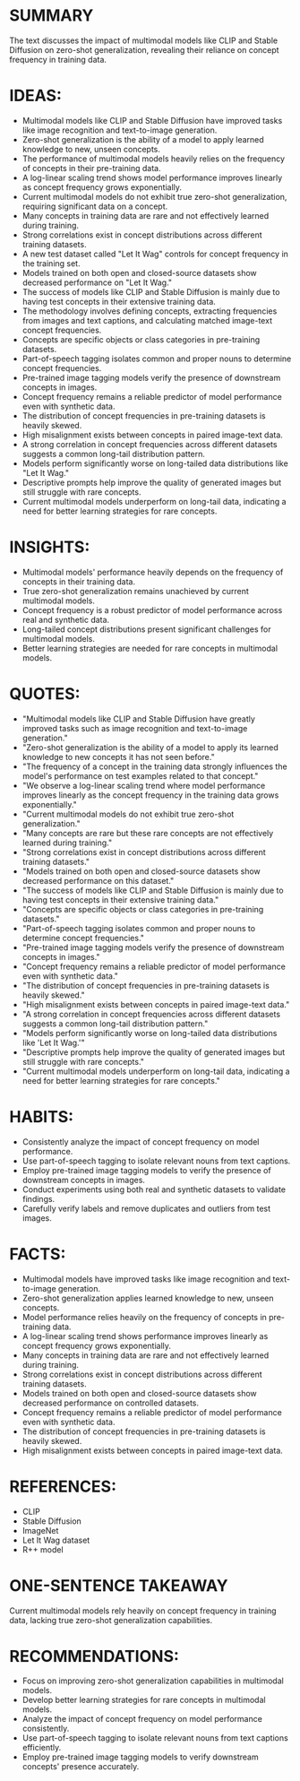 # SUMMARY
The text discusses the impact of multimodal models like CLIP and Stable Diffusion on zero-shot generalization, revealing their reliance on concept frequency in training data.

# IDEAS:
- Multimodal models like CLIP and Stable Diffusion have improved tasks like image recognition and text-to-image generation.
- Zero-shot generalization is the ability of a model to apply learned knowledge to new, unseen concepts.
- The performance of multimodal models heavily relies on the frequency of concepts in their pre-training data.
- A log-linear scaling trend shows model performance improves linearly as concept frequency grows exponentially.
- Current multimodal models do not exhibit true zero-shot generalization, requiring significant data on a concept.
- Many concepts in training data are rare and not effectively learned during training.
- Strong correlations exist in concept distributions across different training datasets.
- A new test dataset called "Let It Wag" controls for concept frequency in the training set.
- Models trained on both open and closed-source datasets show decreased performance on "Let It Wag."
- The success of models like CLIP and Stable Diffusion is mainly due to having test concepts in their extensive training data.
- The methodology involves defining concepts, extracting frequencies from images and text captions, and calculating matched image-text concept frequencies.
- Concepts are specific objects or class categories in pre-training datasets.
- Part-of-speech tagging isolates common and proper nouns to determine concept frequencies.
- Pre-trained image tagging models verify the presence of downstream concepts in images.
- Concept frequency remains a reliable predictor of model performance even with synthetic data.
- The distribution of concept frequencies in pre-training datasets is heavily skewed.
- High misalignment exists between concepts in paired image-text data.
- A strong correlation in concept frequencies across different datasets suggests a common long-tail distribution pattern.
- Models perform significantly worse on long-tailed data distributions like "Let It Wag."
- Descriptive prompts help improve the quality of generated images but still struggle with rare concepts.
- Current multimodal models underperform on long-tail data, indicating a need for better learning strategies for rare concepts.

# INSIGHTS:
- Multimodal models' performance heavily depends on the frequency of concepts in their training data.
- True zero-shot generalization remains unachieved by current multimodal models.
- Concept frequency is a robust predictor of model performance across real and synthetic data.
- Long-tailed concept distributions present significant challenges for multimodal models.
- Better learning strategies are needed for rare concepts in multimodal models.

# QUOTES:
- "Multimodal models like CLIP and Stable Diffusion have greatly improved tasks such as image recognition and text-to-image generation."
- "Zero-shot generalization is the ability of a model to apply its learned knowledge to new concepts it has not seen before."
- "The frequency of a concept in the training data strongly influences the model's performance on test examples related to that concept."
- "We observe a log-linear scaling trend where model performance improves linearly as the concept frequency in the training data grows exponentially."
- "Current multimodal models do not exhibit true zero-shot generalization."
- "Many concepts are rare but these rare concepts are not effectively learned during training."
- "Strong correlations exist in concept distributions across different training datasets."
- "Models trained on both open and closed-source datasets show decreased performance on this dataset."
- "The success of models like CLIP and Stable Diffusion is mainly due to having test concepts in their extensive training data."
- "Concepts are specific objects or class categories in pre-training datasets."
- "Part-of-speech tagging isolates common and proper nouns to determine concept frequencies."
- "Pre-trained image tagging models verify the presence of downstream concepts in images."
- "Concept frequency remains a reliable predictor of model performance even with synthetic data."
- "The distribution of concept frequencies in pre-training datasets is heavily skewed."
- "High misalignment exists between concepts in paired image-text data."
- "A strong correlation in concept frequencies across different datasets suggests a common long-tail distribution pattern."
- "Models perform significantly worse on long-tailed data distributions like 'Let It Wag.'"
- "Descriptive prompts help improve the quality of generated images but still struggle with rare concepts."
- "Current multimodal models underperform on long-tail data, indicating a need for better learning strategies for rare concepts."

# HABITS:
- Consistently analyze the impact of concept frequency on model performance.
- Use part-of-speech tagging to isolate relevant nouns from text captions.
- Employ pre-trained image tagging models to verify the presence of downstream concepts in images.
- Conduct experiments using both real and synthetic datasets to validate findings.
- Carefully verify labels and remove duplicates and outliers from test images.

# FACTS:
- Multimodal models have improved tasks like image recognition and text-to-image generation.
- Zero-shot generalization applies learned knowledge to new, unseen concepts.
- Model performance relies heavily on the frequency of concepts in pre-training data.
- A log-linear scaling trend shows performance improves linearly as concept frequency grows exponentially.
- Many concepts in training data are rare and not effectively learned during training.
- Strong correlations exist in concept distributions across different training datasets.
- Models trained on both open and closed-source datasets show decreased performance on controlled datasets.
- Concept frequency remains a reliable predictor of model performance even with synthetic data.
- The distribution of concept frequencies in pre-training datasets is heavily skewed.
- High misalignment exists between concepts in paired image-text data.

# REFERENCES:
- CLIP
- Stable Diffusion
- ImageNet
- Let It Wag dataset
- R++ model

# ONE-SENTENCE TAKEAWAY
Current multimodal models rely heavily on concept frequency in training data, lacking true zero-shot generalization capabilities.

# RECOMMENDATIONS:
- Focus on improving zero-shot generalization capabilities in multimodal models.
- Develop better learning strategies for rare concepts in multimodal models.
- Analyze the impact of concept frequency on model performance consistently.
- Use part-of-speech tagging to isolate relevant nouns from text captions efficiently.
- Employ pre-trained image tagging models to verify downstream concepts' presence accurately.